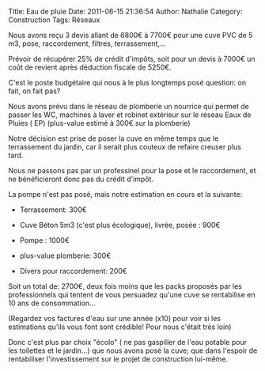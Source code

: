 Title: Eau de pluie
Date: 2011-06-15 21:36:54
Author: Nathalie
Category: Construction
Tags: Réseaux

Nous avons reçu 3 devis allant de 6800€ à 7700€ pour une cuve PVC de 5
m3, pose, raccordement, filtres, terrassement,...

Prévoir de récupérer 25% de crédit d'impôts, soit pour un devis à 7000€
un coût de revient après déduction fiscale de 5250€.

C'est le poste budgétaire qui nous à le plus longtemps posé question: on
fait, on fait pas?

Nous avons prévu dans le réseau de plomberie un nourrice qui permet de
passer les WC, machines à laver et robinet extérieur sur le réseau Eaux
de Pluies ( EP) (plus-value estimé à 300€ sur la plomberie)

Notre décision est prise de poser la cuve en même temps que le
terrassement du jardin, car il serait plus couteux de refaire creuser
plus tard.

Nous ne passons pas par un professinel pour la pose et le raccordement,
et ne bénéficieront donc pas du crédit d'impôt.

La pompe n'est pas posé, mais notre estimation en cours et la suivante:

- Terrassement: 300€

- Cuve Béton 5m3 (c'est plus écologique), livrée, posée : 900€

- Pompe : 1000€

- plus-value plomberie: 300€

- Divers pour raccordement: 200€

Soit un total de: 2700€, deux fois moins que les packs proposés par les
professionnels qui tentent de vous persuadez qu'une cuve se rentabilise
en 10 ans de consommation...

(Regardez vos factures d'eau sur une année (x10) pour voir si les
estimations qu'ils vous font sont crédible! Pour nous c'était très loin)

Donc c'est plus par choix "écolo" ( ne pas gaspiller de l'eau potable
pour les toilettes et le jardin...) que nous avons posé la cuve; que
dans l'espoir de rentabiliser l'investissement sur le projet de
construction lui-même.


